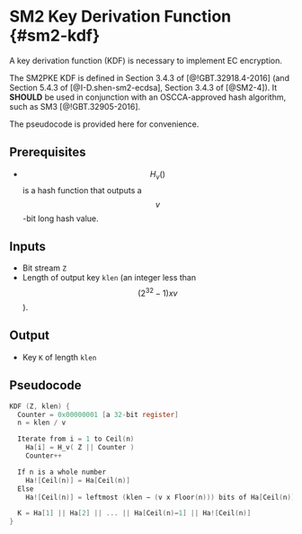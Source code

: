 # SM2 Key Derivation Function {#sm2-kdf}

A key derivation function (KDF) is necessary to implement EC encryption.

The SM2PKE KDF is defined in Section 3.4.3 of [@!GBT.32918.4-2016] (and
Section 5.4.3 of [@I-D.shen-sm2-ecdsa], Section 3.4.3 of [@SM2-4]).
It **SHOULD** be used in conjunction with an OSCCA-approved hash algorithm,
such as SM3 [@!GBT.32905-2016].

The pseudocode is provided here for convenience.

## Prerequisites

* $$H_v()$$ is a hash function that outputs a $$v$$-bit long hash value.

## Inputs

* Bit stream `Z`
* Length of output key `klen` (an integer less than $$(2^32 - 1) x v$$).

## Output

* Key `K` of length `klen`

## Pseudocode

<!-- TODO: Clean up according to OCB RFC -->

```c
KDF (Z, klen) {
  Counter = 0x00000001 [a 32-bit register]
  n = klen / v

  Iterate from i = 1 to Ceil(n)
    Ha[i] = H_v( Z || Counter )
    Counter++

  If n is a whole number
    Ha![Ceil(n)] = Ha[Ceil(n)]
  Else
    Ha![Ceil(n)] = leftmost (klen − (v x Floor(n))) bits of Ha[Ceil(n)]

  K = Ha[1] || Ha[2] || ... || Ha[Ceil(n)−1] || Ha![Ceil(n)]
}
```
